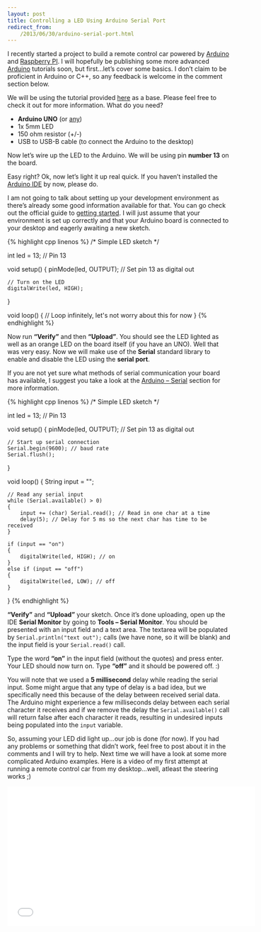 ```yaml
---
layout: post
title: Controlling a LED Using Arduino Serial Port
redirect_from:
    /2013/06/30/arduino-serial-port.html
---
```


I recently started a project to build a remote control car powered by [Arduino](http://www.arduino.cc/) and [Raspberry PI](http://www.raspberrypi.org/). I will hopefully be publishing some more advanced [Arduino](http://www.arduino.cc/) tutorials soon, but first…let’s cover some basics. I don’t claim to be proficient in Arduino or C++, so any feedback is welcome in the comment section below.

We will be using the tutorial provided [here](http://arduino.cc/en/Tutorial/Blink?from=Tutorial.BlinkingLED) as a base. Please feel free to check it out for more information.
What do you need?

* **Arduino UNO** (or [any](http://arduino.cc/en/main/boards))
* 1x 5mm LED
* 150 ohm resistor (+/-)
* USB to USB-B cable (to connect the Arduino to the desktop)


Now let’s wire up the LED to the Arduino. We will be using pin **number 13** on the board.

Easy right? Ok, now let’s light it up real quick. If you haven’t installed the [Arduino IDE](http://arduino.cc/en/main/software) by now, please do.

I am not going to talk about setting up your development environment as there’s already some good information available for that. You can go check out the official guide to [getting started](http://arduino.cc/en/Guide/HomePage). I will just assume that your environment is set up correctly and that your Arduino board is connected to your desktop and eagerly awaiting a new sketch.

{% highlight cpp linenos %}
/*
 Simple LED sketch
 */

int led = 13; // Pin 13

void setup()
{
    pinMode(led, OUTPUT); // Set pin 13 as digital out

    // Turn on the LED
    digitalWrite(led, HIGH);
}

void loop()
{
    // Loop infinitely, let's not worry about this for now
}
{% endhighlight %}

Now run **“Verify”** and then **“Upload”**. You should see the LED lighted as well as an orange LED on the board itself (if you have an UNO). Well that was very easy. Now we will make use of the **Serial** standard library to enable and disable the LED using the **serial port**.

If you are not yet sure what methods of serial communication your board has available, I suggest you take a look at the [Arduino – Serial](http://arduino.cc/en/reference/serial) section for more information.

{% highlight cpp linenos %}
/*
 Simple LED sketch
 */

int led = 13; // Pin 13

void setup()
{
    pinMode(led, OUTPUT); // Set pin 13 as digital out

    // Start up serial connection
    Serial.begin(9600); // baud rate
    Serial.flush();
}

void loop()
{
    String input = "";

    // Read any serial input
    while (Serial.available() > 0)
    {
        input += (char) Serial.read(); // Read in one char at a time
        delay(5); // Delay for 5 ms so the next char has time to be received
    }

    if (input == "on")
    {
        digitalWrite(led, HIGH); // on
    }
    else if (input == "off")
    {
        digitalWrite(led, LOW); // off
    }
}
{% endhighlight %}

**“Verify”** and **“Upload”** your sketch. Once it’s done uploading, open up the IDE **Serial Monitor** by going to **Tools – Serial Monitor**. You should be presented with an input field and a text area. The textarea will be populated by `Serial.println("text out");` calls (we have none, so it will be blank) and the input field is your `Serial.read()` call.

Type the word **“on”** in the input field (without the quotes) and press enter. Your LED should now turn on. Type **“off”** and it should be powered off. :)

You will note that we used a **5 millisecond** delay while reading the serial input. Some might argue that any type of delay is a bad idea, but we specifically need this because of the delay between received serial data. The Arduino might experience a few milliseconds delay between each serial character it receives and if we remove the delay the `Serial.available()` call will return false after each character it reads, resulting in undesired inputs being populated into the `input` variable.

So, assuming your LED did light up…our job is done (for now). If you had any problems or something that didn’t work, feel free to post about it in the comments and I will try to help. Next time we will have a look at some more complicated Arduino examples. Here is a video of my first attempt at running a remote control car from my desktop…well, atleast the steering works ;)

<div class="videowrapper">
    <iframe src="//www.youtube.com/embed/LqzbRwjU4dE?html5=1" allowfullscreen="" frameborder="0" height="315" width="560"></iframe>
</div>